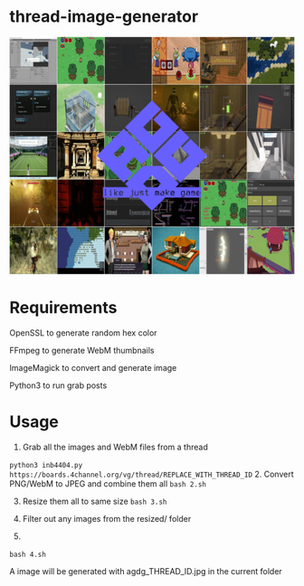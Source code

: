 # thread-image-generator

![Example of resulting image](https://github.com/aggy-daggy/thread-image-generator/raw/main/results/agdg_1669253399.jpg)

# Requirements
OpenSSL to generate random hex color

FFmpeg to generate WebM thumbnails

ImageMagick to convert and generate image

Python3 to run grab posts

# Usage
1. Grab all the images and WebM files from a thread

```python3 inb4404.py https://boards.4channel.org/vg/thread/REPLACE_WITH_THREAD_ID```
2. Convert PNG/WebM to JPEG and combine them all
```bash 2.sh```

3. Resize them all to same size
```bash 3.sh```

3. Filter out any images from the resized/ folder

4.
```bash 4.sh```

A image will be generated with agdg_THREAD_ID.jpg in the current folder
